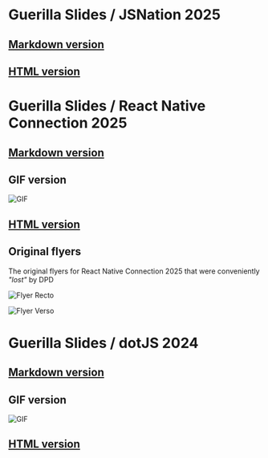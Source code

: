 # Guerilla Slides / JSNation 2025

## [Markdown version](https://github.com/mmomtchev/guerilla-slides/blob/main/guerilla-slides-jsnation-2025.md)

## [HTML version](https://mmomtchev.github.io/guerilla-slides/guerilla-slides-2025-jsnation/)

# Guerilla Slides / React Native Connection 2025

## [Markdown version](https://github.com/mmomtchev/guerilla-slides/blob/main/guerilla-slides-2024-dotjs.md)
  
## GIF version

  ![GIF](https://mmomtchev.github.io/guerilla-slides/guerilla-slides-2025-react-native-connection.gif)

## [HTML version](https://mmomtchev.github.io/guerilla-slides/guerilla-slides-2025-react-native-connection/)

## Original flyers

  The original flyers for React Native Connection 2025 that were conveniently *"lost"* by DPD

  ![Flyer Recto](https://mmomtchev.github.io/guerilla-slides/ReactNativeConnection-2025-recto.png)

  ![Flyer Verso](https://mmomtchev.github.io/guerilla-slides/ReactNativeConnection-2025-verso.png)

# Guerilla Slides / dotJS 2024

## [Markdown version](https://github.com/mmomtchev/guerilla-slides/blob/main/guerilla-slides-react-native-connection-2025.md)
  
## GIF version

  ![GIF](https://mmomtchev.github.io/guerilla-slides/guerilla-slides-2024-dotjs.gif)

## [HTML version](https://mmomtchev.github.io/guerilla-slides/guerilla-slides-2024-dotjs/)
